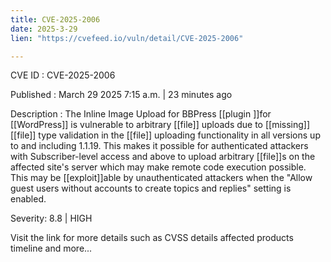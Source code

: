 ```yaml
---
title: CVE-2025-2006
date: 2025-3-29
lien: "https://cvefeed.io/vuln/detail/CVE-2025-2006"

---
```


CVE ID : CVE-2025-2006

Published :  March 29
2025
7:15 a.m. | 23 minutes ago

Description : The Inline Image Upload for BBPress [[plugin ]]for [[WordPress]] is vulnerable to arbitrary [[file]] uploads due to [[missing]] [[file]] type validation in the [[file]] uploading functionality in all versions up to
and including
1.1.19. This makes it possible for authenticated attackers
with Subscriber-level access and above
to upload arbitrary [[file]]s on the affected site's server which may make remote code execution possible. This may be [[exploit]]able by unauthenticated attackers when the "Allow guest users without accounts to create topics and replies" setting is enabled.

Severity: 8.8 | HIGH

Visit the link for more details
such as CVSS details
affected products
timeline
and more...
